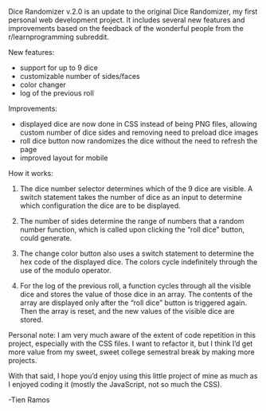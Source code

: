Dice Randomizer v.2.0 is an update to the original Dice Randomizer, my first personal web development project. It includes several new features and improvements based on the feedback of the wonderful people from the r/learnprogramming subreddit. 

New features:
- support for up to 9 dice
- customizable number of sides/faces
- color changer
- log of the previous roll

Improvements: 
- displayed dice are now done in CSS instead of being PNG files, allowing custom number of dice sides and removing need to preload dice images
- roll dice button now randomizes the dice without the need to refresh the page
- improved layout for mobile

How it works:
 
1. The dice number selector determines which of the 9 dice are visible. A switch statement takes the number of dice as an input to determine which configuration the dice are to be displayed. 

2. The number of sides determine the range of numbers that a random number function, which is called upon clicking the “roll dice” button, could generate. 

3. The change color button also uses a switch statement to determine the hex code of the displayed dice. The colors cycle indefinitely through the use of the modulo operator.

4. For the log of the previous roll, a function cycles through all the visible dice and stores the value of those dice in an array. The contents of the array are displayed only after the “roll dice” button is triggered again. Then the array is reset, and the new values of the visible dice are stored.

Personal note:
I am very much aware of the extent of code repetition in this project, especially with the CSS files. I want to refactor it, but I think I’d get more value from my sweet, sweet college semestral break by making more projects. 

With that said, I hope you’d enjoy using this little project of mine as much as I enjoyed coding it (mostly the JavaScript, not so much the CSS).

-Tien Ramos

